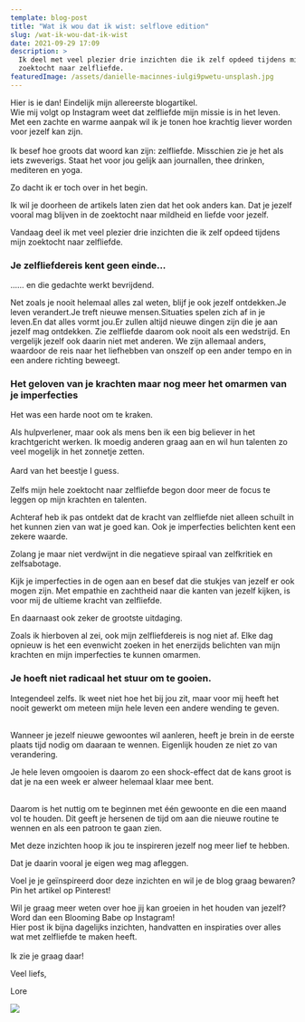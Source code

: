```yaml
---
template: blog-post
title: "Wat ik wou dat ik wist: selflove edition"
slug: /wat-ik-wou-dat-ik-wist
date: 2021-09-29 17:09
description: >
  Ik deel met veel plezier drie inzichten die ik zelf opdeed tijdens mijn
  zoektocht naar zelfliefde.  
featuredImage: /assets/danielle-macinnes-iulgi9pwetu-unsplash.jpg
---
```

Hier is ie dan! Eindelijk mijn allereerste blogartikel.\
Wie mij volgt op Instagram weet dat zelfliefde mijn missie is in het leven. Met een zachte en warme aanpak wil ik je tonen hoe krachtig liever worden voor jezelf kan zijn.\
\
Ik besef hoe groots dat woord kan zijn: zelfliefde. Misschien zie je het als iets zweverigs. Staat het voor jou gelijk aan journallen, thee drinken, mediteren en yoga. 

Zo dacht ik er toch over in het begin. 

Ik wil je doorheen de artikels laten zien dat het ook anders kan. Dat je jezelf vooral mag blijven in de zoektocht naar mildheid en liefde voor jezelf. 

Vandaag deel ik met veel plezier drie inzichten die ik zelf opdeed tijdens mijn zoektocht naar zelfliefde.  

### Je zelfliefdereis kent geen einde...

...… en die gedachte werkt bevrijdend. 

Net zoals je nooit helemaal alles zal weten, blijf je ook jezelf ontdekken.Je leven verandert.Je treft nieuwe mensen.Situaties spelen zich af in je leven.En dat alles vormt jou.Er zullen altijd nieuwe dingen zijn die je aan jezelf mag ontdekken. Zie zelfliefde daarom ook nooit als een wedstrijd. En vergelijk jezelf ook daarin niet met anderen. We zijn allemaal anders, waardoor de reis naar het liefhebben van onszelf op een ander tempo en in een andere richting beweegt.



### **Het geloven van je krachten maar nog meer het omarmen van je imperfecties**

Het was een harde noot om te kraken. 



Als hulpverlener, maar ook als mens ben ik een big believer in het krachtgericht werken. Ik moedig anderen graag aan en wil hun talenten zo veel mogelijk in het zonnetje zetten.\
\
Aard van het beestje I guess.\
\
Zelfs mijn hele zoektocht naar zelfliefde begon door meer de focus te leggen op mijn krachten en talenten. 



Achteraf heb ik pas ontdekt dat de kracht van zelfliefde niet alleen schuilt in het kunnen zien van wat je goed kan. Ook je imperfecties belichten kent een zekere waarde. 



Zolang je maar niet verdwijnt in die negatieve spiraal van zelfkritiek en zelfsabotage.

Kijk je imperfecties in de ogen aan en besef dat die stukjes van jezelf er ook mogen zijn. Met empathie en zachtheid naar die kanten van jezelf kijken, is voor mij de ultieme kracht van zelfliefde. 



En daarnaast ook zeker de grootste uitdaging. 



Zoals ik hierboven al zei, ook mijn zelfliefdereis is nog niet af. Elke dag opnieuw is het een evenwicht zoeken in het enerzijds belichten van mijn krachten en mijn imperfecties te kunnen omarmen. 



### **Je hoeft niet radicaal het stuur om te gooien.**

Integendeel zelfs. Ik weet niet hoe het bij jou zit, maar voor mij heeft het nooit gewerkt om meteen mijn hele leven een andere wending te geven. 

\
Wanneer je jezelf nieuwe gewoontes wil aanleren, heeft je brein in de eerste plaats tijd nodig om daaraan te wennen. Eigenlijk houden ze niet zo van verandering. 



Je hele leven omgooien is daarom zo een shock-effect dat de kans groot is dat je na een week er alweer helemaal klaar mee bent. 

\
Daarom is het nuttig om te beginnen met één gewoonte en die een maand vol te houden. Dit geeft je hersenen de tijd om aan die nieuwe routine te wennen en als een patroon te gaan zien. 



Met deze inzichten hoop ik jou te inspireren jezelf nog meer lief te hebben. 

Dat je daarin vooral je eigen weg mag afleggen. 



Voel je je geïnspireerd door deze inzichten en wil je de blog graag bewaren?\
Pin het artikel op Pinterest! 



Wil je graag meer weten over hoe jij kan groeien in het houden van jezelf?\
Word dan een Blooming Babe op Instagram!\
Hier post ik bijna dagelijks inzichten, handvatten en inspiraties over alles wat met zelfliefde te maken heeft.\
\
Ik zie je graag daar! 



Veel liefs, 

Lore



![](/assets/blogartikel-1-pin.png)